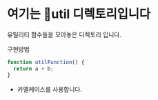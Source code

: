 # 여기는 👜util 디렉토리입니다

유틸리티 함수들을 모아놓은 디렉토리 입니다.

구현방법

```ts
function utilFunction() {
  return a + b;
}
```

- 카멜케이스를 사용합니다.
